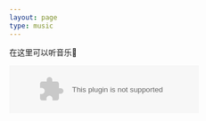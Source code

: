 ```yaml
---
layout: page
type: music
---
```


在这里可以听音乐🎵

<embed src="//music.163.com/style/swf/widget.swf?sid=550138127&type=2&auto=0&width=320&height=66" width="340" height="86"  allowNetworking="all">